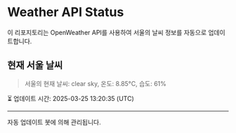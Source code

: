 
# Weather API Status

이 리포지토리는 OpenWeather API를 사용하여 서울의 날씨 정보를 자동으로 업데이트합니다.

## 현재 서울 날씨
> 서울의 현재 날씨: clear sky, 온도: 8.85°C, 습도: 61%

⏳ 업데이트 시간: 2025-03-25 13:20:35 (UTC)

---
자동 업데이트 봇에 의해 관리됩니다.
